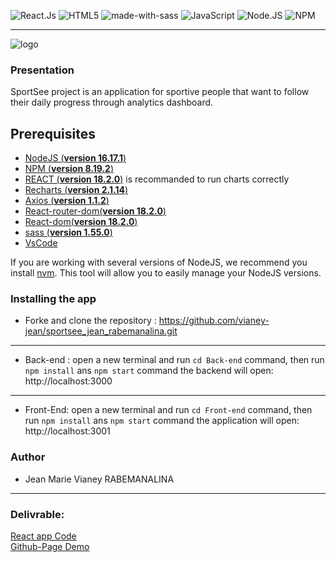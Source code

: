 ![React.Js](https://img.shields.io/badge/react-%2320232a.svg?style=for-the-badge&logo=react&logoColor=%2361DAFB)
![HTML5](https://img.shields.io/badge/html5-%23E34F26.svg?style=for-the-badge&logo=html5&logoColor=white)
![made-with-sass](	https://img.shields.io/badge/Sass-CC6699?style=for-the-badge&logo=sass&logoColor=white) 
![JavaScript](https://img.shields.io/badge/javascript-%23323330.svg?style=for-the-badge&logo=javascript&logoColor=%23F7DF1E)
![Node.JS](https://img.shields.io/badge/node.js-6DA55F?style=for-the-badge&logo=node.js&logoColor=white)
![NPM](https://img.shields.io/badge/NPM-%23000000.svg?style=for-the-badge&logo=npm&logoColor=white)

---

![logo](src/assets/logo_sportsee.svp)

### Presentation

SportSee project is an application for sportive people that want to follow their daily progress through analytics dashboard.

## Prerequisites

- [NodeJS (**version 16.17.1**)](https://nodejs.org/en/)
- [NPM (**version 8.19.2**)](https://www.npmjs.com/)
- [REACT (**version 18.2.0**)](https://en.reactjs.org/) is recommanded to run charts correctly
- [Recharts (**version 2.1.14**)](https://recharts.org/en-US/ )
- [Axios (**version 1.1.2**)](https://axios-http.com/)
- [React-router-dom(**version 18.2.0**)](https://en.reactjs.org/)
- [React-dom(**version 18.2.0**)](https://en.reactjs.org/)
- [sass (**version 1.55.0**)](https://sass-lang.com/install)
- [VsCode](https://code.visualstudio.com/)

If you are working with several versions of NodeJS, we recommend you install [nvm](https://github.com/nvm-sh/nvm). This tool will allow you to easily manage your NodeJS versions.

### Installing the app
- Forke and clone the repository : https://github.com/vianey-jean/sportsee_jean_rabemanalina.git
---
- Back-end :
  open a new terminal and run `cd Back-end` command,
  then run `npm install` ans `npm start` command
  the backend will open: http://localhost:3000
---
- Front-End:
  open a new terminal and run `cd Front-end` command,
  then run `npm install` ans `npm start` command
the application will open: http://localhost:3001

### Author
- Jean Marie Vianey RABEMANALINA

---

### Delivrable:

[React app Code](https://github.com/vianey-jean/sportsee_jean_rabemanalina.git)  
[Github-Page Demo](https://vianey-jean.github.io/sportsee_jean_rabemanalina/)  

